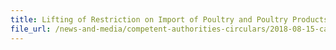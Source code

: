```yaml
---
title: Lifting of Restriction on Import of Poultry and Poultry Products from Affected Region in Holstebro Municipality, Denmark 
file_url: /news-and-media/competent-authorities-circulars/2018-08-15-ca.pdf
---
```

